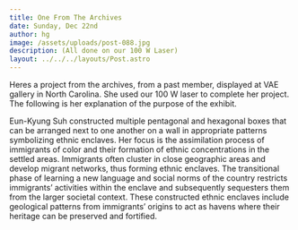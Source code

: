 ```yaml
---
title: One From The Archives
date: Sunday, Dec 22nd
author: hg
image: /assets/uploads/post-088.jpg
description: (All done on our 100 W Laser)
layout: ../../../layouts/Post.astro
---
```


Heres a project from the archives, from a past member, displayed at VAE gallery in North Carolina. She used our 100 W laser to complete her project. The following is her explanation of the purpose of the exhibit.

Eun-Kyung Suh constructed multiple pentagonal and hexagonal boxes that can be arranged next to one another on a wall in appropriate patterns symbolizing ethnic enclaves. Her focus is the assimilation process of immigrants of color and their formation of ethnic concentrations in the settled areas. Immigrants often cluster in close geographic areas and develop migrant networks, thus forming ethnic enclaves. The transitional phase of learning a new language and social norms of the country restricts immigrants’ activities within the enclave and subsequently sequesters them from the larger societal context. These constructed ethnic enclaves include geological patterns from immigrants’ origins to act as havens where their heritage can be preserved and fortified.
